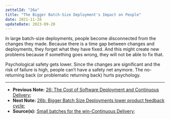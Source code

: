 ```yaml
---
zettelId: "26a"
title: "The Bigger Batch-Size Deployment's Impact on People"
date: 2021-11-28
updateDate: 2023-09-20
---
```


In large batch-size deployments, people become disconnected from the changes they made. Because there is a time gap between changes and deployments, they forget what they have fixed. And this might create new problems because if something goes wrong, they will not be able to fix that.

Psychological safety gets lower. Since the changes are significant and the risk of failure is high, people can’t have a safety net anymore. The no-returning back (or problematic returning back) hurts psychology.

---

- **Previous Note:** [26: The Cost of Software Deployment and Continuous Delivery](/notes/26/);
- **Next Note:** [26b: Bigger Batch Size Deployments lower product feedback cycle](/notes/26b/);
- **Source(s):** [Small batches for the win-Continuous Delivery](https://www.eferro.net/2021/01/small-batches-for-win-continuous.html);
